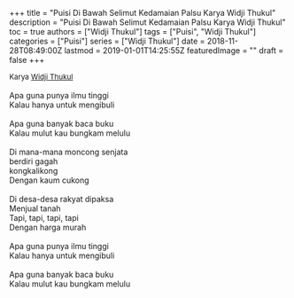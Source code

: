 +++
title = "Puisi Di Bawah Selimut Kedamaian Palsu Karya Widji Thukul"
description = "Puisi Di Bawah Selimut Kedamaian Palsu Karya Widji Thukul"
toc = true
authors = ["Widji Thukul"]
tags = ["Puisi", "Widji Thukul"]
categories = ["Puisi"]
series = ["Widji Thukul"]
date = 2018-11-28T08:49:00Z
lastmod = 2019-01-01T14:25:55Z
featuredImage = ""
draft = false
+++

<div style="text-align: justify;">
<div style="font-size: small;">Karya <a href="/authors/widji-thukul/" target="_blank">Widji Thukul</a></div><br />
Apa guna punya ilmu tinggi<br />Kalau hanya untuk mengibuli<br /><br />Apa guna banyak baca buku<br />Kalau mulut kau bungkam melulu<br /><br />Di mana-mana moncong senjata<br />berdiri gagah<br />kongkalikong<br />Dengan kaum cukong<br /><br />Di desa-desa rakyat dipaksa<br />Menjual tanah<br />Tapi, tapi, tapi, tapi<br />Dengan harga murah<br /><br />Apa guna punya ilmu tinggi<br />Kalau hanya untuk mengibuli<br /><br />Apa guna banyak baca buku<br />Kalau mulut kau bungkam melulu</div>
